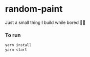 # random-paint
Just a small thing I build while bored 🤷‍♂️

### To run

```sh
yarn install
yarn start
```
